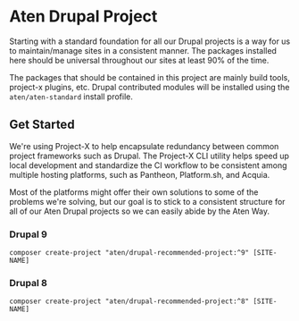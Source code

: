
# Aten Drupal Project

Starting with a standard foundation for all our Drupal projects is a way for us to maintain/manage sites in a consistent manner. The packages installed here should be universal throughout our sites at least 90% of the time. 

The packages that should be contained in this project are mainly build tools, project-x plugins, etc. Drupal contributed modules will be installed using the `aten/aten-standard` install profile.

## Get Started

We're using Project-X to help encapsulate redundancy between common project frameworks such as Drupal. The Project-X CLI utility helps speed up local development and standardize the CI workflow to be consistent among multiple hosting platforms, such as Pantheon, Platform.sh, and Acquia. 

Most of the platforms might offer their own solutions to some of the problems we're solving, but our goal is to stick to a consistent structure for all of our Aten Drupal projects so we can easily abide by the Aten Way.

### Drupal 9

```
composer create-project "aten/drupal-recommended-project:^9" [SITE-NAME]

```

### Drupal 8


```
composer create-project "aten/drupal-recommended-project:^8" [SITE-NAME]

```